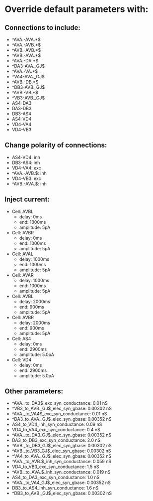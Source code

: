 # Override default parameters with:
## Connections to include:
- ^AVA.-AVA.*$
- ^AVA.-AVB.*$
- ^AVB.-AVB.*$
- ^AVB.-AVA.*$
- ^AVA.-DA.*$
- ^DA3-AVA.\_GJ$
- ^AVA.-VA.*$
- ^VA4-AVA.\_GJ$
- ^AVB.-DB.*$
- ^DB3-AVB.\_GJ$
- ^AVB.-VB.*$
- ^VB3-AVB.\_GJ$
- AS4-DA3
- DA3-DB3
- DB3-AS4
- AS4-VD4
- VD4-VA4
- VD4-VB3

## Change polarity of connections:
- AS4-VD4: inh
- DB3-AS4: inh
- VD4-VA4: exc
- ^AVA.-AVB.$: inh
- VD4-VB3: exc
- ^AVB.-AVA.$: inh

## Inject current:
- Cell: AVBL
    - delay: 0ms
    - end: 1000ms
    - amplitude: 5pA
- Cell: AVBR
    - delay: 0ms
    - end: 1000ms
    - amplitude: 5pA
- Cell: AVAL
    - delay: 1000ms
    - end: 1000ms
    - amplitude: 5pA
- Cell: AVAR
    - delay: 1000ms
    - end: 1000ms
    - amplitude: 5pA
- Cell: AVBL
    - delay: 2000ms
    - end: 900ms
    - amplitude: 5pA
- Cell: AVBR
    - delay: 2000ms
    - end: 900ms
    - amplitude: 5pA
- Cell: AS4
    - delay: 0ms
    - end: 2900ms
    - amplitude: 5.0pA
- Cell: VD4
    - delay: 0ms
    - end: 2900ms
    - amplitude: 5.0pA

## Other parameters:
- ^AVA._to_DA3$_exc_syn_conductance: 0.01 nS
- ^VB3_to_AVB.\_GJ$_elec_syn_gbase: 0.00302 nS
- ^AVA._to_VA4$_exc_syn_conductance: 0.01 nS
- ^DA3_to_AVA.\_GJ$_elec_syn_gbase: 0.00352 nS
- AS4_to_VD4_inh_syn_conductance: 0.09 nS
- VD4_to_VA4_exc_syn_conductance: 0.4 nS
- ^AVA._to_DA3\_GJ$_elec_syn_gbase: 0.00352 nS
- DA3_to_DB3_exc_syn_conductance: 2.0 nS
- ^AVB._to_DB3\_GJ$_elec_syn_gbase: 0.00302 nS
- ^AVB._to_VB3\_GJ$_elec_syn_gbase: 0.00302 nS
- ^VA4_to_AVA.\_GJ$_elec_syn_gbase: 0.00352 nS
- ^AVA._to_AVB.$_inh_syn_conductance: 0.059 nS
- VD4_to_VB3_exc_syn_conductance: 1.5 nS
- ^AVB._to_AVA.$_inh_syn_conductance: 0.019 nS
- AS4_to_DA3_exc_syn_conductance: 1.0 nS
- ^AVA._to_VA4\_GJ$_elec_syn_gbase: 0.00352 nS
- DB3_to_AS4_inh_syn_conductance: 1.6 nS
- ^DB3_to_AVB.\_GJ$_elec_syn_gbase: 0.00302 nS

